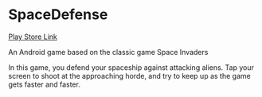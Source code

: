 # SpaceDefense

[Play Store Link](https://play.google.com/store/apps/details?id=my.game.spaceinvaders)

An Android game based on the classic game Space Invaders

In this game, you defend your spaceship against attacking aliens. Tap your screen to shoot at the approaching horde, and try to keep up as the game gets faster and faster. 
